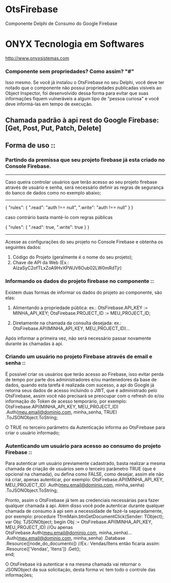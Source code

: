 # OtsFirebase
Componente Delphi de Consumo do Google Firebase

# ONYX Tecnologia em Softwares
http://www.onyxsistemas.com

### Componente sem propriedades? Como assim? "#"
Isso mesmo. Se você já instalou o OtsFirebase no seu Delphi, você deve ter notado que o componente não 
possui propriedades publicadas visiveis ao Object Inspector, foi desenvolvido dessa forma para evitar 
que suas informações fiquem vulneráveis a algum tipo de "pessoa curiosa" e você deve informá-las em tempo de execução.

## Chamada padrão à api rest do Google Firebase: [Get, Post, Put, Patch, Delete]

## Forma de uso :: 
### Partindo da premissa que seu projeto firebase já esta criado no Console Firebase. 

*********************************************************************************************************
   Caso queira controlar usuários que terão acesso ao seu projeto firebase através de usuário e senha, 
   será necessário definir as regras de segurança do banco de dados como no exemplo abaixo;
*********************************************************************************************************

{
  "rules": {
    ".read": "auth !== null",
    ".write": "auth !== null"
  }
}

caso contrário basta manté-lo com regras públicas 

{
  "rules": {
    ".read": true,
    ".write": true
  }
}

*********************************************************************************************************

Acesse as configurações do seu projeto no Console Firebase e obtenha os seguintes dados:
1. Código do Projeto (geralmente é o nome do seu projeto);
2. Chave de API da Web (Ex.: AIzaSyC2ofTLxZoA9HvXPWJV6Oub02LW0mRdTjr)

### Informando os dados do projeto firebase no componente ::
Existem duas formas de informar os dados do projeto ao componente, são elas: 
1. Alimentando a propriedade pública:
ex.: 
    OtsFirebase.API_KEY    := MINHA_API_KEY;
    OtsFirebase.PROJECT_ID := MEU_PROJECT_ID;
    
2. Diretamente na chamada da consulta desejada:
ex.: 
    OtsFirebase.API(MINHA_API_KEY, MEU_PROJECT_ID)...
    
Após informar a primeira vez, não será necessário passar novamente durante às chamadas à api.

### Criando um usuário no projeto Firebase através de email e senha ::
É possível criar os usuários que terão acesso ao Firebase, isso evitar perda de tempo por parte 
dos administradores e/ou mantenedores da base de dados, quando esta tarefa é realizada com sucesso, 
a api do Google já retorna seus dados de acesso incluindo o JWT, que é administrado pelo OtsFirebase, 
assim você não precisará se preocupar com o refresh do e/ou informação do Token de acesso temporário,
por exemplo:
    OtsFirebase.API(MINHA_API_KEY, MEU_PROJECT_ID)
        .Auth(meu.email@dominio.com, minha_senha, TRUE)
        .ToJSONObject.ToString;

O TRUE no terceiro parâmetro da Autenticação informa ao OtsFirebase para criar o usuário informado;

### Autenticando um usuário para acesso ao consumo do projeto Firebase ::
Para autenticar um usuário previamente cadastrado, basta realizar a mesma chamada de criação de usuários sem 
o terceiro parâmetro TRUE (que é opcional na chamada), ou defina como FALSE, como desejar, assim ele não irá criar, apenas autenticar,
por exemplo:
    OtsFirebase.API(MINHA_API_KEY, MEU_PROJECT_ID)
        .Auth(meu.email@dominio.com, minha_senha)
        .ToJSONObject.ToString;
    
Pronto, assim o OtsFirebase já tem as credenciais necessárias para fazer qualquer chamada à api. 
Além disso você pode autenticar durante qualquer chamada de consumo à api sem a necessidade de fazé-la separadamente, 
por exemplo: 
procedure TfrmMain.btnGetDocumentClick(Sender: TObject);
var
  Obj: TJSONObject;
begin
  Obj := OtsFirebase.API(MINHA_API_KEY, MEU_PROJECT_ID)  //Ou apenas OtsFirebase.Auth(meu.email@dominio.com, minha_senha)...
            .Auth(meu.email@dominio.com, minha_senha)
            .Database
            .Resource([node_do_documento]) //Ex.: Vendas/Itens então ficaria assim: .Resource(['Vendas', 'Itens'])
            .Get();    
end;    

O OtsFirebase irá autenticar e na mesma chamada vai retornar o JSONObject da sua solicitação, desta forma vc tem 
todo o controle das informações;




    
    





